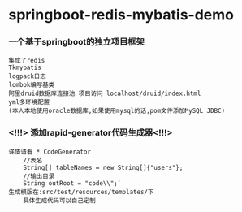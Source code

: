 # springboot-redis-mybatis-demo

### 一个基于springboot的独立项目框架
    集成了redis
    Tkmybatis
    logpack日志
    lombok编写基类
    阿里druid数据库连接池 项目访问 localhost/druid/index.html
    yml多环境配置
    (本人本地使用oracle数据库,如果使用mysql的话,pom文件添加MySQL JDBC)
### <!!!> 添加rapid-generator代码生成器<!!!>
    详情请看 * CodeGenerator
        //表名
        String[] tableNames = new String[]{"users"};
        //输出目录
        String outRoot = "code\\";`
    生成模版在:src/test/resources/templates/下 
        具体生成代码可以自己定制
    

    
    
    
